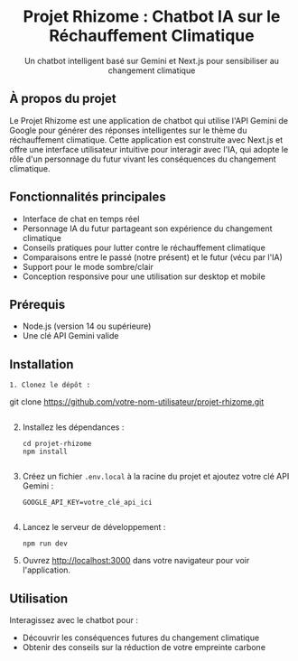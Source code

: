 <h1 align="center">Projet Rhizome : Chatbot IA sur le Réchauffement Climatique</h1>

<p align="center">
  Un chatbot intelligent basé sur Gemini et Next.js pour sensibiliser au changement climatique
</p>

## À propos du projet

Le Projet Rhizome est une application de chatbot qui utilise l'API Gemini de Google pour générer des réponses intelligentes sur le thème du réchauffement climatique. Cette application est construite avec Next.js et offre une interface utilisateur intuitive pour interagir avec l'IA, qui adopte le rôle d'un personnage du futur vivant les conséquences du changement climatique.

## Fonctionnalités principales

- Interface de chat en temps réel
- Personnage IA du futur partageant son expérience du changement climatique
- Conseils pratiques pour lutter contre le réchauffement climatique
- Comparaisons entre le passé (notre présent) et le futur (vécu par l'IA)
- Support pour le mode sombre/clair
- Conception responsive pour une utilisation sur desktop et mobile

## Prérequis

- Node.js (version 14 ou supérieure)
- Une clé API Gemini valide

## Installation

```
1. Clonez le dépôt :
```

   git clone https://github.com/votre-nom-utilisateur/projet-rhizome.git

```

```

2. Installez les dépendances :

   ```
   cd projet-rhizome
   npm install
   ```

   ```

   ```
3. Créez un fichier `.env.local` à la racine du projet et ajoutez votre clé API Gemini :

   ```
   GOOGLE_API_KEY=votre_clé_api_ici
   ```

   ```

   ```
4. Lancez le serveur de développement :

   ```
   npm run dev
   ```
5. Ouvrez [http://localhost:3000](http://localhost:3000) dans votre navigateur pour voir l'application.

## Utilisation

Interagissez avec le chatbot pour :

- Découvrir les conséquences futures du changement climatique
- Obtenir des conseils sur la réduction de votre empreinte carbone
